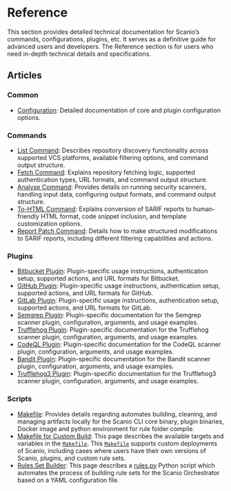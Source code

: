 # Reference

This section provides detailed technical documentation for Scanio’s commands, configurations, plugins, etc. It serves as a definitive guide for advanced users and developers. The Reference section is for users who need in-depth technical details and specifications.

## Articles
### Common
<!-- - [Scanio Basics](scanio.md): High-level overview of Scanio’s architecture, features, and core concepts. -->
- [Configuration](configuration.md): Detailed documentation of core and plugin configuration options.

### Commands
- [List Command](cmd-list.md): Describes repository discovery functionality across supported VCS platforms, available filtering options, and command output structure.
- [Fetch Command](cmd-fetch.md): Explains repository fetching logic, supported authentication types, URL formats, and command output structure.
- [Analyse Command](cmd-analyse.md): Provides details on running security scanners, handling input data, configuring output formats, and command output structure.
- [To-HTML Command](cmd-to-html.md): Explains conversion of SARIF reports to human-friendly HTML format, code snippet inclusion, and template customization options.
- [Report Patch Command](cmd-report-patch.md): Details how to make structured modifications to SARIF reports, including different filtering capabilities and actions.

### Plugins
- [Bitbucket Plugin](plugin-bitbucket.md): Plugin-specific usage instructions, authentication setup, supported actions, and URL formats for Bitbucket.
- [GitHub Plugin](plugin-github.md): Plugin-specific usage instructions, authentication setup, supported actions, and URL formats for GitHub.
- [GitLab Plugin](plugin-gitlab.md): Plugin-specific usage instructions, authentication setup, supported actions, and URL formats for GitLab.
- [Semgrep Plugin](plugin-semgrep.md): Plugin-specific documentation for the Semgrep scanner plugin, configuration, arguments, and usage examples.
- [Trufflehog Plugin](plugin-trufflehog.md): Plugin-specific documentation for the Trufflehog scanner plugin, configuration, arguments, and usage examples.
- [CodeQL Plugin](plugin-codeql.md): Plugin-specific documentation for the CodeQL scanner plugin, configuration, arguments, and usage examples.
- [Bandit Plugin](plugin-Bandit.md): Plugin-specific documentation for the Bandit scanner plugin, configuration, arguments, and usage examples.
- [Trufflehog3 Plugin](plugin-trufflehog3.md): Plugin-specific documentation for the Trufflehog3 scanner plugin, configuration, arguments, and usage examples.

### Scripts
- [Makefile](makefile.md): Provides details regarding automates building, cleaning, and managing artifacts locally for the Scanio CLI core binary, plugin binaries, Docker image and python environment for rule folder compile.
- [Makefile for Custom Build](makefile-custom-build.md): This page describes the available targets and variables in the [`Makefile`](../../scripts/custom-build/Makefile). This [`Makefile`](../../scripts/custom-build/Makefile) supports custom deployments of Scanio, including cases where users have their own versions of Scanio, plugins, and custom rule sets. 
- [Rules Set Builder](rules-set-builder.md): This page describes a [rules.py](../../scripts/rules/README.md) Python script which automates the process of building rule sets for the Scanio Orchestrator based on a YAML configuration file.
